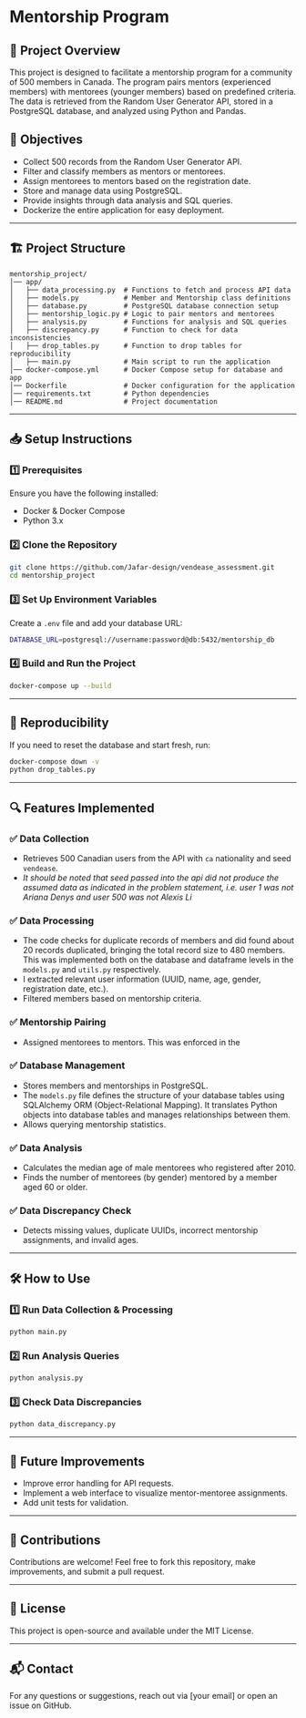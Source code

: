 # Mentorship Program

## 📌 Project Overview
This project is designed to facilitate a mentorship program for a community of 500 members in Canada. The program pairs mentors (experienced members) with mentorees (younger members) based on predefined criteria. The data is retrieved from the Random User Generator API, stored in a PostgreSQL database, and analyzed using Python and Pandas.

## 🎯 Objectives
- Collect 500 records from the Random User Generator API.
- Filter and classify members as mentors or mentorees.
- Assign mentorees to mentors based on the registration date.
- Store and manage data using PostgreSQL.
- Provide insights through data analysis and SQL queries.
- Dockerize the entire application for easy deployment.

---

## 🏗️ Project Structure
```
mentorship_project/
│── app/
│   ├── data_processing.py  # Functions to fetch and process API data
│   ├── models.py           # Member and Mentorship class definitions
│   ├── database.py         # PostgreSQL database connection setup
│   ├── mentorship_logic.py # Logic to pair mentors and mentorees
│   ├── analysis.py         # Functions for analysis and SQL queries
│   ├── discrepancy.py      # Function to check for data inconsistencies
│   ├── drop_tables.py      # Function to drop tables for reproducibility
│   ├── main.py             # Main script to run the application
│── docker-compose.yml      # Docker Compose setup for database and app
│── Dockerfile              # Docker configuration for the application
│── requirements.txt        # Python dependencies
│── README.md               # Project documentation
```

---

## 📥 Setup Instructions

### 1️⃣ Prerequisites
Ensure you have the following installed:
- Docker & Docker Compose
- Python 3.x

### 2️⃣ Clone the Repository
```bash
git clone https://github.com/Jafar-design/vendease_assessment.git
cd mentorship_project
```

### 3️⃣ Set Up Environment Variables
Create a `.env` file and add your database URL:
```bash
DATABASE_URL=postgresql://username:password@db:5432/mentorship_db
```

### 4️⃣ Build and Run the Project
```bash
docker-compose up --build
```

---

## 🔄 Reproducibility
If you need to reset the database and start fresh, run:
```bash
docker-compose down -v
python drop_tables.py
```

---

## 🔍 Features Implemented
### ✅ Data Collection
- Retrieves 500 Canadian users from the API with `ca` nationality and seed `vendease`.
- *It should be noted that seed passed into the api did not produce the assumed data as indicated in the problem statement, i.e. user 1 was not Ariana Denys and user 500 was not Alexis Li*


### ✅ Data Processing
- The code checks for duplicate records of members and did found about 20 records duplicated, bringing the total record size to 480 members. This was implemented both on the database and dataframe levels in the `models.py` and `utils.py` respectively.
- I extracted relevant user information (UUID, name, age, gender, registration date, etc.).
- Filtered members based on mentorship criteria.


### ✅ Mentorship Pairing
- Assigned mentorees to mentors. This was enforced in the 

### ✅ Database Management
- Stores members and mentorships in PostgreSQL.
- The `models.py` file defines the structure of your database tables using SQLAlchemy ORM (Object-Relational Mapping). It translates Python objects into database tables and manages relationships between them.
- Allows querying mentorship statistics.

### ✅ Data Analysis
- Calculates the median age of male mentorees who registered after 2010.
- Finds the number of mentorees (by gender) mentored by a member aged 60 or older.

### ✅ Data Discrepancy Check
- Detects missing values, duplicate UUIDs, incorrect mentorship assignments, and invalid ages.

---

## 🛠️ How to Use
### 1️⃣ Run Data Collection & Processing
```bash
python main.py
```

### 2️⃣ Run Analysis Queries
```bash
python analysis.py
```

### 3️⃣ Check Data Discrepancies
```bash
python data_discrepancy.py
```

---

## 🚀 Future Improvements
- Improve error handling for API requests.
- Implement a web interface to visualize mentor-mentoree assignments.
- Add unit tests for validation.

---

## 🤝 Contributions
Contributions are welcome! Feel free to fork this repository, make improvements, and submit a pull request.

---

## 📜 License
This project is open-source and available under the MIT License.

---

## 📬 Contact
For any questions or suggestions, reach out via [your email] or open an issue on GitHub.

